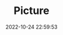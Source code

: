 ---
weight: 1
images:
- /images/edited/114.jpeg
title: Picture
date: 2022-10-24 22:59:53
tags: [luminar neo,work,car,truck]
---